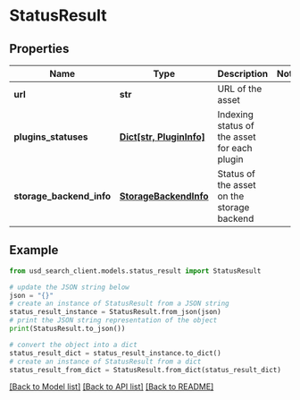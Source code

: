 # StatusResult


## Properties

Name | Type | Description | Notes
------------ | ------------- | ------------- | -------------
**url** | **str** | URL of the asset | 
**plugins_statuses** | [**Dict[str, PluginInfo]**](PluginInfo.md) | Indexing status of the asset for each plugin | 
**storage_backend_info** | [**StorageBackendInfo**](StorageBackendInfo.md) | Status of the asset on the storage backend | 

## Example

```python
from usd_search_client.models.status_result import StatusResult

# update the JSON string below
json = "{}"
# create an instance of StatusResult from a JSON string
status_result_instance = StatusResult.from_json(json)
# print the JSON string representation of the object
print(StatusResult.to_json())

# convert the object into a dict
status_result_dict = status_result_instance.to_dict()
# create an instance of StatusResult from a dict
status_result_from_dict = StatusResult.from_dict(status_result_dict)
```
[[Back to Model list]](../README.md#documentation-for-models) [[Back to API list]](../README.md#documentation-for-api-endpoints) [[Back to README]](../README.md)


